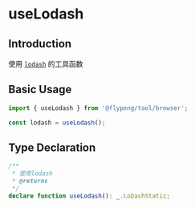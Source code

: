# useLodash

## Introduction

使用 [`lodash`](https://lodash.com/) 的工具函数

## Basic Usage

```ts
import { useLodash } from '@flypeng/tool/browser';

const lodash = useLodash();
```

## Type Declaration

```ts
/**
 * 使用lodash
 * @returns
 */
declare function useLodash(): _.LoDashStatic;
```
